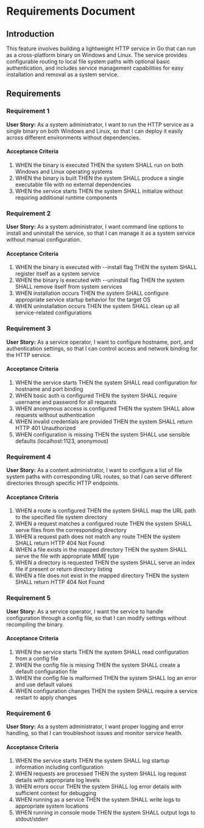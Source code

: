 # Requirements Document

## Introduction

This feature involves building a lightweight HTTP service in Go that can run as a cross-platform binary on Windows and Linux. The service provides configurable routing to local file system paths with optional basic authentication, and includes service management capabilities for easy installation and removal as a system service.

## Requirements

### Requirement 1

**User Story:** As a system administrator, I want to run the HTTP service as a single binary on both Windows and Linux, so that I can deploy it easily across different environments without dependencies.

#### Acceptance Criteria

1. WHEN the binary is executed THEN the system SHALL run on both Windows and Linux operating systems
2. WHEN the binary is built THEN the system SHALL produce a single executable file with no external dependencies
3. WHEN the service starts THEN the system SHALL initialize without requiring additional runtime components

### Requirement 2

**User Story:** As a system administrator, I want command line options to install and uninstall the service, so that I can manage it as a system service without manual configuration.

#### Acceptance Criteria

1. WHEN the binary is executed with --install flag THEN the system SHALL register itself as a system service
2. WHEN the binary is executed with --uninstall flag THEN the system SHALL remove itself from system services
3. WHEN installation occurs THEN the system SHALL configure appropriate service startup behavior for the target OS
4. WHEN uninstallation occurs THEN the system SHALL clean up all service-related configurations

### Requirement 3

**User Story:** As a service operator, I want to configure hostname, port, and authentication settings, so that I can control access and network binding for the HTTP service.

#### Acceptance Criteria

1. WHEN the service starts THEN the system SHALL read configuration for hostname and port binding
2. WHEN basic auth is configured THEN the system SHALL require username and password for all requests
3. WHEN anonymous access is configured THEN the system SHALL allow requests without authentication
4. WHEN invalid credentials are provided THEN the system SHALL return HTTP 401 Unauthorized
5. WHEN configuration is missing THEN the system SHALL use sensible defaults (localhost:1123, anonymous)

### Requirement 4

**User Story:** As a content administrator, I want to configure a list of file system paths with corresponding URL routes, so that I can serve different directories through specific HTTP endpoints.

#### Acceptance Criteria

1. WHEN a route is configured THEN the system SHALL map the URL path to the specified file system directory
2. WHEN a request matches a configured route THEN the system SHALL serve files from the corresponding directory
3. WHEN a request path does not match any route THEN the system SHALL return HTTP 404 Not Found
4. WHEN a file exists in the mapped directory THEN the system SHALL serve the file with appropriate MIME type
5. WHEN a directory is requested THEN the system SHALL serve an index file if present or return directory listing
6. WHEN a file does not exist in the mapped directory THEN the system SHALL return HTTP 404 Not Found

### Requirement 5

**User Story:** As a service operator, I want the service to handle configuration through a config file, so that I can modify settings without recompiling the binary.

#### Acceptance Criteria

1. WHEN the service starts THEN the system SHALL read configuration from a config file
2. WHEN the config file is missing THEN the system SHALL create a default configuration file
3. WHEN the config file is malformed THEN the system SHALL log an error and use default values
4. WHEN configuration changes THEN the system SHALL require a service restart to apply changes

### Requirement 6

**User Story:** As a system administrator, I want proper logging and error handling, so that I can troubleshoot issues and monitor service health.

#### Acceptance Criteria

1. WHEN the service starts THEN the system SHALL log startup information including configuration
2. WHEN requests are processed THEN the system SHALL log request details with appropriate log levels
3. WHEN errors occur THEN the system SHALL log error details with sufficient context for debugging
4. WHEN running as a service THEN the system SHALL write logs to appropriate system locations
5. WHEN running in console mode THEN the system SHALL output logs to stdout/stderr